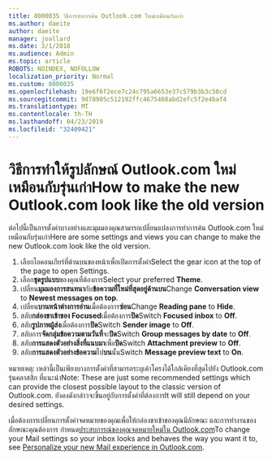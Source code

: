```yaml
---
title: 8000035 วิธีการทำการค้น Outlook.com ใหม่เหมือนกับเก่า
ms.author: daeite
author: daeite
manager: joallard
ms.date: 3/1/2018
ms.audience: Admin
ms.topic: article
ROBOTS: NOINDEX, NOFOLLOW
localization_priority: Normal
ms.custom: 8000035
ms.openlocfilehash: 19e6f6f2ece7c24c795a6653e37c579b3b3c50cd
ms.sourcegitcommit: 9d78905c512192ffc4675468abd2efc5f2e4baf4
ms.translationtype: MT
ms.contentlocale: th-TH
ms.lasthandoff: 04/23/2019
ms.locfileid: "32409421"
---
```

# <a name="how-to-make-the-new-outlookcom-look-like-the-old-version"></a><span data-ttu-id="1fe5c-102">วิธีการทำให้รูปลักษณ์ Outlook.com ใหม่เหมือนกับรุ่นเก่า</span><span class="sxs-lookup"><span data-stu-id="1fe5c-102">How to make the new Outlook.com look like the old version</span></span>

<span data-ttu-id="1fe5c-103">ต่อไปนี้เป็นการตั้งค่าบางอย่างและมุมมองคุณสามารถเปลี่ยนแปลงการทำการค้น Outlook.com ใหม่เหมือนกับรุ่นเก่า</span><span class="sxs-lookup"><span data-stu-id="1fe5c-103">Here are some settings and views you can change to make the new Outlook.com look like the old version.</span></span>

1. <span data-ttu-id="1fe5c-104">เลือกไอคอนเกียร์ที่ด้านบนของหน้าเพื่อเปิดการตั้งค่า</span><span class="sxs-lookup"><span data-stu-id="1fe5c-104">Select the gear icon at the top of the page to open Settings.</span></span>
2. <span data-ttu-id="1fe5c-105">เลือก**ชุดรูปแบบ**ของคุณที่ต้องการ</span><span class="sxs-lookup"><span data-stu-id="1fe5c-105">Select your preferred **Theme**.</span></span>
3. <span data-ttu-id="1fe5c-106">เปลี่ยน**มุมมองการสนทนา**กับ**ข้อความที่ใหม่ที่สุดอยู่ด้านบน**</span><span class="sxs-lookup"><span data-stu-id="1fe5c-106">Change **Conversation view** to **Newest messages on top**.</span></span>
4. <span data-ttu-id="1fe5c-107">เปลี่ยน**บานหน้าต่างการอ่าน**เมื่อต้องการ**ซ่อน**</span><span class="sxs-lookup"><span data-stu-id="1fe5c-107">Change **Reading pane** to **Hide**.</span></span>
5. <span data-ttu-id="1fe5c-108">สลับ**กล่องขาเข้าของ Focused**เมื่อต้องการ**ปิด**</span><span class="sxs-lookup"><span data-stu-id="1fe5c-108">Switch **Focused inbox** to **Off**.</span></span>
6. <span data-ttu-id="1fe5c-109">สลับ**รูปภาพผู้ส่ง**เมื่อต้องการ**ปิด**</span><span class="sxs-lookup"><span data-stu-id="1fe5c-109">Switch **Sender image** to **Off**.</span></span> 
7. <span data-ttu-id="1fe5c-110">สลับการ**จัดกลุ่มข้อความตามวันที่**จะ**ปิด**</span><span class="sxs-lookup"><span data-stu-id="1fe5c-110">Switch **Group messages by date** to **Off**.</span></span> 
8. <span data-ttu-id="1fe5c-111">สลับ**การแสดงตัวอย่างสิ่งที่แนบมา**เพื่อ**ปิด**</span><span class="sxs-lookup"><span data-stu-id="1fe5c-111">Switch **Attachment preview** to **Off**.</span></span> 
9. <span data-ttu-id="1fe5c-112">สลับ**การแสดงตัวอย่างข้อความ**ไป**บน**นั้น</span><span class="sxs-lookup"><span data-stu-id="1fe5c-112">Switch **Message preview text** to **On**.</span></span>

<span data-ttu-id="1fe5c-113">หมายเหตุ: เหล่านี้เป็นเพียงบางการตั้งค่าที่สามารถระบุเค้าโครงได้ใกล้เคียงที่สุดไปยัง Outlook.com รุ่นคลาสสิก ที่แนะนำ</span><span class="sxs-lookup"><span data-stu-id="1fe5c-113">Note: These are just some recommended settings which can provide the closest possible layout to the classic version of Outlook.com.</span></span> <span data-ttu-id="1fe5c-114">ยังคงดังกล่าวจะขึ้นอยู่กับการตั้งค่าที่ต้องการ</span><span class="sxs-lookup"><span data-stu-id="1fe5c-114">It will still depend on your desired settings.</span></span>

<span data-ttu-id="1fe5c-115">เมื่อต้องการเปลี่ยนการตั้งค่าจดหมายของคุณเพื่อให้กล่องขาเข้าของคุณมีลักษณะ และการทำงานของลักษณะคุณต้องการ กำหนด[ประสบการณ์ของคุณจดหมายใหม่ใน Outlook.com](https://support.office.com/article/b41c2ecb-f23c-42b3-b7f8-659646d5e58c)</span><span class="sxs-lookup"><span data-stu-id="1fe5c-115">To change your Mail settings so your inbox looks and behaves the way you want it to, see [Personalize your new Mail experience in Outlook.com](https://support.office.com/article/b41c2ecb-f23c-42b3-b7f8-659646d5e58c).</span></span>